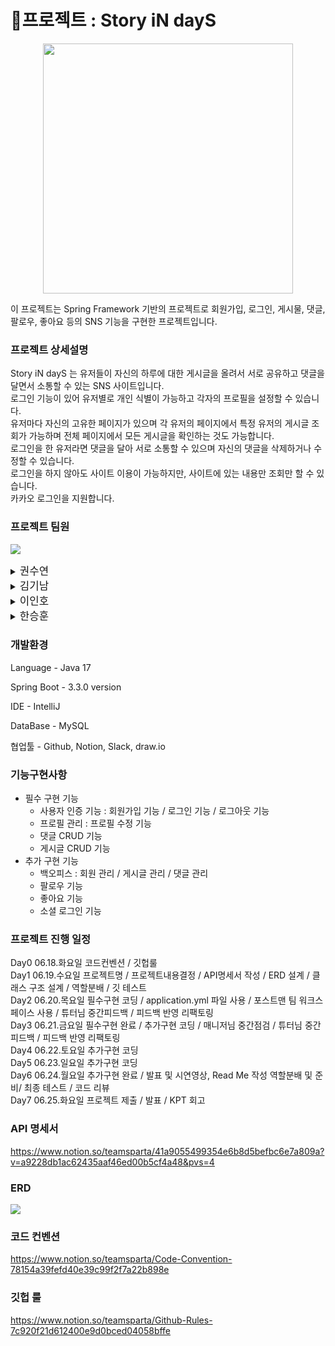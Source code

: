 # 📰프로젝트 : Story iN dayS
<p align="center"><img src ="https://www.notion.so/image/https%3A%2F%2Fprod-files-secure.s3.us-west-2.amazonaws.com%2F83c75a39-3aba-4ba4-a792-7aefe4b07895%2Fb5d1d565-c92e-4130-bf54-ede45aafddc6%2FUntitled.png?table=block&id=a0ca1a5b-893f-4e96-93db-7106c1d4c738&spaceId=83c75a39-3aba-4ba4-a792-7aefe4b07895&width=2000&userId=f5443b43-0da2-49a8-8654-631e651aad1c&cache=v2" width=400></p>

이 프로젝트는 Spring Framework 기반의 프로젝트로 회원가입, 로그인, 게시물, 댓글, 팔로우, 좋아요 등의 SNS 기능을 구현한 프로젝트입니다.

### 프로젝트 상세설명
Story iN dayS 는 유저들이 자신의 하루에 대한 게시글을 올려서 서로 공유하고 댓글을 달면서 소통할 수 있는 SNS 사이트입니다. <br/>
로그인 기능이 있어 유저별로 개인 식별이 가능하고 각자의 프로필을 설정할 수 있습니다.  <br/>
유저마다 자신의 고유한 페이지가 있으며 각 유저의 페이지에서 특정 유저의 게시글 조회가 가능하며 전체 페이지에서 모든 게시글을 확인하는 것도 가능합니다. <br/>
로그인을 한 유저라면 댓글을 달아 서로 소통할 수 있으며 자신의 댓글을 삭제하거나 수정할 수 있습니다. <br/>
로그인을 하지 않아도 사이트 이용이 가능하지만, 사이트에 있는 내용만 조회만 할 수 있습니다. <br/>
카카오 로그인을 지원합니다.

### 프로젝트 팀원
<p><img src = "https://www.notion.so/image/https%3A%2F%2Fprod-files-secure.s3.us-west-2.amazonaws.com%2F83c75a39-3aba-4ba4-a792-7aefe4b07895%2F9f81f4e9-2343-4ae1-b662-47f367c70a0e%2FUntitled.png?table=block&id=723c7ba1-b9b3-45da-9d98-308a9e3b7b4b&spaceId=83c75a39-3aba-4ba4-a792-7aefe4b07895&width=1060&userId=f5443b43-0da2-49a8-8654-631e651aad1c&cache=v2"></p>

<details>
<summary><big>권수연</big></summary>
<div markdown="1">

- Security Filter
    - 인증/인가
- User
    - 회원가입
    - 로그인
    - 액세스 토큰 재발급
    - 로그아웃
    - 소셜 로그인 API
- 백오피스 (User)
    - 관리자 회원 전체조회
</div>
</details>

<details>
<summary><big>김기남</big></summary>
<div markdown="1">

- PostLike
    - 게시글 좋아요 / 게시글 좋아요 취소
- CommentLike
    - 댓글 좋아요 등록 / 댓글 좋아요 취소
- Comment
    - 댓글 작성
    - 댓글 조회
    - 댓글 수정
    - 댓글 삭제
 - 백오피스 Comment
     - 특정 댓글 수정 / 특정 댓글 삭제
</div>
</details>

<details>
<summary><big>이인호</big></summary>
<div markdown="1">

- Post
    - 게시글 작성
    - 게시글 조회
    - 게시글 수정
    - 게시글 삭제
- 백오피스 Post
    - 공지 등록
    - 관리자 게시글 수정
    - 관리자 게시글 삭제
    - 게시글 상단 고정
- 팔로우 Post
    - 팔로우 추가
    - 팔로우 취소
    - 팔로우 게시글 조회
</div>
</details>

<details>
<summary><big>한승훈</big></summary>
<div markdown="1">

- 프로필
    - 프로필 조회 / 프로필 수정
- 백오피스 User
    - 특정 회원 권한 변경
    - 특정 회원 상태 변경
    - 특정 회원 정보 수정
</div>
</details>

### 개발환경
Language - Java 17

Spring Boot - 3.3.0 version

IDE - IntelliJ

DataBase - MySQL

협업툴 - Github, Notion, Slack, draw.io

### 기능구현사항
- 필수 구현 기능
  - 사용자 인증 기능 : 회원가입 기능 / 로그인 기능 / 로그아웃 기능
  - 프로필 관리 : 프로필 수정 기능
  - 댓글 CRUD 기능
  - 게시글 CRUD 기능
- 추가 구현 기능
  - 백오피스 : 회원 관리 / 게시글 관리 / 댓글 관리
  - 팔로우 기능
  - 좋아요 기능
  - 소셜 로그인 기능

### 프로젝트 진행 일정
Day0 06.18.화요일	코드컨벤션 / 깃헙룰 <br/>
Day1 06.19.수요일	프로젝트명 / 프로젝트내용결정 / API명세서 작성 / ERD 설계 / 클래스 구조 설계 / 역할분배 / 깃 테스트 <br/>
Day2 06.20.목요일	필수구현 코딩 / application.yml 파일 사용 / 포스트맨 팀 워크스페이스 사용 / 튜터님 중간피드백 / 피드백 반영 리팩토링 <br/>
Day3 06.21.금요일	필수구현 완료 / 추가구현 코딩 / 매니저님 중간점검 / 튜터님 중간피드백 / 피드백 반영 리팩토링 <br/>
Day4 06.22.토요일	추가구현 코딩 <br/>
Day5 06.23.일요일	추가구현 코딩 <br/>
Day6 06.24.월요일	추가구현 완료 / 발표 및 시연영상, Read Me 작성 역할분배 및 준비/ 최종 테스트 / 코드 리뷰 <br/>
Day7 06.25.화요일	프로젝트 제출 / 발표 / KPT 회고 <br/>

### API 명세서
https://www.notion.so/teamsparta/41a9055499354e6b8d5befbc6e7a809a?v=a9228db1ac62435aaf46ed00b5cf4a48&pvs=4

### ERD
<p><img src = "https://www.notion.so/image/https%3A%2F%2Fprod-files-secure.s3.us-west-2.amazonaws.com%2F83c75a39-3aba-4ba4-a792-7aefe4b07895%2F113f4ada-4f7b-4a3c-a0b5-1747414e3752%2FUntitled.png?table=block&id=3345930c-0b72-4c59-989b-bce2467be62d&spaceId=83c75a39-3aba-4ba4-a792-7aefe4b07895&width=2000&userId=f5443b43-0da2-49a8-8654-631e651aad1c&cache=v2"></p>

### 코드 컨벤션
https://www.notion.so/teamsparta/Code-Convention-78154a39fefd40e39c99f2f7a22b898e

### 깃헙 룰
https://www.notion.so/teamsparta/Github-Rules-7c920f21d612400e9d0bced04058bffe
